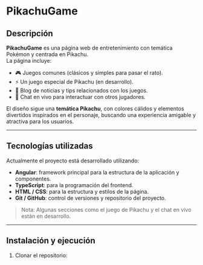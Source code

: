 # PikachuGame

## Descripción
**PikachuGame** es una página web de entretenimiento con temática Pokémon y centrada en Pikachu.  
La página incluye:  
- 🎮 Juegos comunes (clásicos y simples para pasar el rato).  
- ⚡ Un juego especial de Pikachu (en desarrollo).  
- 📝 Blog de noticias y tips relacionados con los juegos.  
- 💬 Chat en vivo para interactuar con otros jugadores.  

El diseño sigue una **temática Pikachu**, con colores cálidos y elementos divertidos inspirados en el personaje, buscando una experiencia amigable y atractiva para los usuarios.

---

## Tecnologías utilizadas
Actualmente el proyecto está desarrollado utilizando:  
- **Angular**: framework principal para la estructura de la aplicación y componentes.  
- **TypeScript**: para la programación del frontend.  
- **HTML / CSS**: para la estructura y estilos de la página.  
- **Git / GitHub**: control de versiones y repositorio del proyecto.  

> Nota: Algunas secciones como el juego de Pikachu y el chat en vivo están en desarrollo.

---

## Instalación y ejecución
1. Clonar el repositorio:  
```bash
